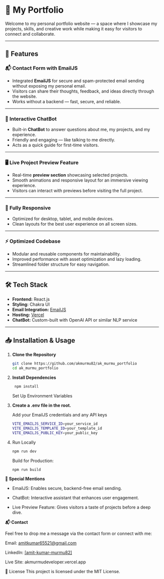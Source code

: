 # 🌟 My Portfolio

Welcome to my personal portfolio website — a space where I showcase my projects, skills, and creative work while making it easy for visitors to connect and collaborate.

---

## 🚀 Features

### 📬 Contact Form with EmailJS
- Integrated **EmailJS** for secure and spam-protected email sending without exposing my personal email.
- Visitors can share their thoughts, feedback, and ideas directly through the website.
- Works without a backend — fast, secure, and reliable.

---

### 🤖 Interactive ChatBot
- Built-in **ChatBot** to answer questions about me, my projects, and my experience.
- Friendly and engaging — like talking to me directly.
- Acts as a quick guide for first-time visitors.

---

### 🖥️ Live Project Preview Feature
- Real-time **preview section** showcasing selected projects.
- Smooth animations and responsive layout for an immersive viewing experience.
- Visitors can interact with previews before visiting the full project.

---

### 📱 Fully Responsive
- Optimized for desktop, tablet, and mobile devices.
- Clean layouts for the best user experience on all screen sizes.

---

### ⚡ Optimized Codebase
- Modular and reusable components for maintainability.
- Improved performance with asset optimization and lazy loading.
- Streamlined folder structure for easy navigation.

---

## 🛠️ Tech Stack

- **Frontend:** React.js
- **Styling:** Chakra UI
- **Email Integration:** [EmailJS](https://www.emailjs.com/)
- **Hosting:** [Vercel](https://vercel.com/)
- **ChatBot:** Custom-built with OpenAI API or similar NLP service

---

## 📥 Installation & Usage

1. **Clone the Repository**
   ```bash
   git clone https://github.com/akmurmu82/ak_murmu_portfolio
   cd ak_murmu_portfolio
   ```

2. **Install Dependencies**
   ```bash
    npm install
    ```
    Set Up Environment Variables

3. **Create a .env file in the root.**

    Add your EmailJS credentials and any API keys
    ```bash
    VITE_EMAILJS_SERVICE_ID=your_service_id
    VITE_EMAILJS_TEMPLATE_ID=your_template_id
    VITE_EMAILJS_PUBLIC_KEY=your_public_key
    ```
    
4. Run Locally
    ```bash
    npm run dev
    ```
    Build for Production:

    ```bash
    npm run build
    ```
    
**📌 Special Mentions**

- EmailJS: Enables secure, backend-free email sending.

- ChatBot: Interactive assistant that enhances user engagement.

- Live Preview Feature: Gives visitors a taste of projects before a deep dive.

**📬 Contact**

Feel free to drop me a message via the contact form or connect with me:

Email: amitkumar65521@gmail.com

LinkedIn: [\[amit-kumar-murmu82\]](https://www.linkedin.com/in/amit-kumar-murmu82/)

Live Site: akmurmudeveloper.vercel.app

📄 License
This project is licensed under the MIT License.